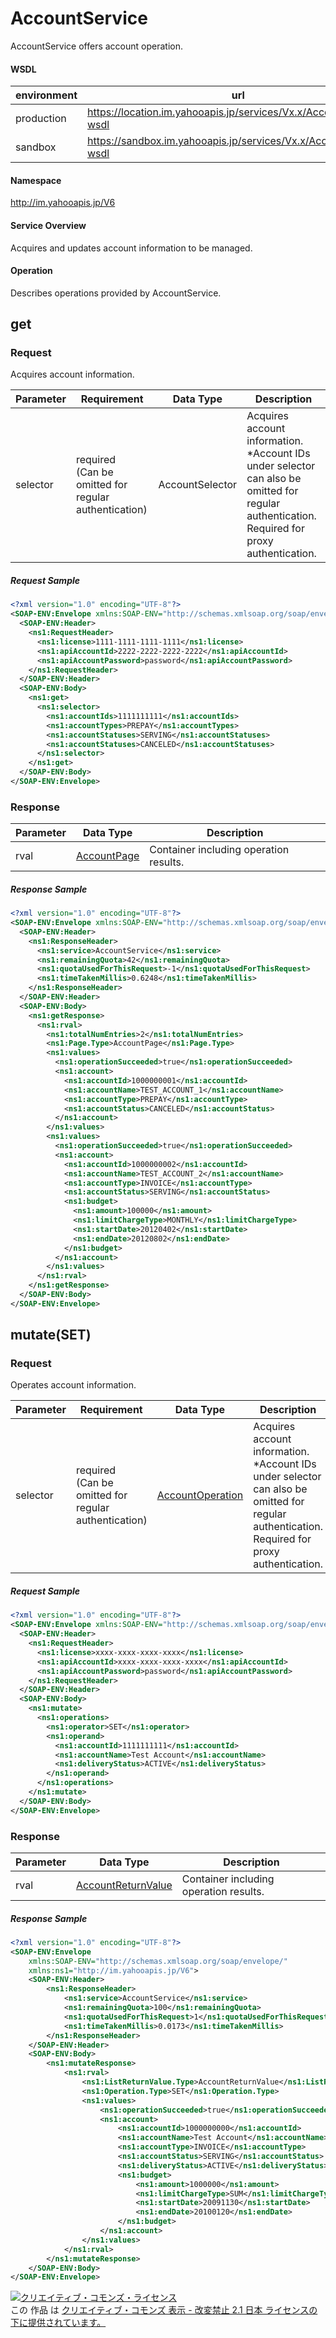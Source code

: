 # AccountService
AccountService offers account operation.
#### WSDL
| environment | url |
|---|---|
| production  | https://location.im.yahooapis.jp/services/Vx.x/AccountService?wsdl |
| sandbox  | https://sandbox.im.yahooapis.jp/services/Vx.x/AccountService?wsdl |
#### Namespace
http://im.yahooapis.jp/V6
#### Service Overview
Acquires and updates account information to be managed.
#### Operation
Describes operations provided by AccountService.
## get
### Request
Acquires account information.

| Parameter | Requirement | Data Type | Description | 
|---|---|---|---|
| selector | required <br>(Can be omitted for regular authentication) | AccountSelector | Acquires account information.<br>*Account IDs under selector can also be omitted for regular authentication. Required for proxy authentication. | 

##### Request Sample
```xml
<?xml version="1.0" encoding="UTF-8"?>
<SOAP-ENV:Envelope xmlns:SOAP-ENV="http://schemas.xmlsoap.org/soap/envelope/" xmlns:ns1="http://im.yahooapis.jp/V6">
  <SOAP-ENV:Header>
    <ns1:RequestHeader>
      <ns1:license>1111-1111-1111-1111</ns1:license>
      <ns1:apiAccountId>2222-2222-2222-2222</ns1:apiAccountId>
      <ns1:apiAccountPassword>password</ns1:apiAccountPassword>
    </ns1:RequestHeader>
  </SOAP-ENV:Header>
  <SOAP-ENV:Body>
    <ns1:get>
      <ns1:selector>
        <ns1:accountIds>1111111111</ns1:accountIds>
        <ns1:accountTypes>PREPAY</ns1:accountTypes>
        <ns1:accountStatuses>SERVING</ns1:accountStatuses>
        <ns1:accountStatuses>CANCELED</ns1:accountStatuses>
      </ns1:selector>
    </ns1:get>
  </SOAP-ENV:Body>
</SOAP-ENV:Envelope>
```

### Response
| Parameter | Data Type | Description | 
|---|---|---|
| rval | [AccountPage](../data/AccountPage.md) | Container including operation results. | 

##### Response Sample
```xml
<?xml version="1.0" encoding="UTF-8"?>
<SOAP-ENV:Envelope xmlns:SOAP-ENV="http://schemas.xmlsoap.org/soap/envelope/" xmlns:ns1="http://im.yahooapis.jp/V6">
  <SOAP-ENV:Header>
    <ns1:ResponseHeader>
      <ns1:service>AccountService</ns1:service>
      <ns1:remainingQuota>42</ns1:remainingQuota>
      <ns1:quotaUsedForThisRequest>-1</ns1:quotaUsedForThisRequest>
      <ns1:timeTakenMillis>0.6248</ns1:timeTakenMillis>
    </ns1:ResponseHeader>
  </SOAP-ENV:Header>
  <SOAP-ENV:Body>
    <ns1:getResponse>
      <ns1:rval>
        <ns1:totalNumEntries>2</ns1:totalNumEntries>
        <ns1:Page.Type>AccountPage</ns1:Page.Type>
        <ns1:values>
          <ns1:operationSucceeded>true</ns1:operationSucceeded>
          <ns1:account>
            <ns1:accountId>1000000001</ns1:accountId>
            <ns1:accountName>TEST_ACCOUNT_1</ns1:accountName>
            <ns1:accountType>PREPAY</ns1:accountType>
            <ns1:accountStatus>CANCELED</ns1:accountStatus>
          </ns1:account>
        </ns1:values>
        <ns1:values>
          <ns1:operationSucceeded>true</ns1:operationSucceeded>
          <ns1:account>
            <ns1:accountId>1000000002</ns1:accountId>
            <ns1:accountName>TEST_ACCOUNT_2</ns1:accountName>
            <ns1:accountType>INVOICE</ns1:accountType>
            <ns1:accountStatus>SERVING</ns1:accountStatus>
            <ns1:budget>
              <ns1:amount>100000</ns1:amount>
              <ns1:limitChargeType>MONTHLY</ns1:limitChargeType>
              <ns1:startDate>20120402</ns1:startDate>
              <ns1:endDate>20120802</ns1:endDate>
            </ns1:budget>
          </ns1:account>
        </ns1:values>
      </ns1:rval>
    </ns1:getResponse>
  </SOAP-ENV:Body>
</SOAP-ENV:Envelope>
```

## mutate(SET)
### Request
Operates account information.

| Parameter | Requirement | Data Type | Description | 
|---|---|---|---|
| selector | required<br>(Can be omitted for regular authentication)|[AccountOperation](../data/AccountOperation.md)|Acquires account information.<br>*Account IDs under selector can also be omitted for regular authentication. Required for proxy authentication.| 

##### Request Sample
```xml
<?xml version="1.0" encoding="UTF-8"?> 
<SOAP-ENV:Envelope xmlns:SOAP-ENV="http://schemas.xmlsoap.org/soap/envelope/" xmlns:ns1="http://im.yahooapis.jp/V6"> 
  <SOAP-ENV:Header> 
    <ns1:RequestHeader> 
      <ns1:license>xxxx-xxxx-xxxx-xxxx</ns1:license> 
      <ns1:apiAccountId>xxxx-xxxx-xxxx-xxxx</ns1:apiAccountId> 
      <ns1:apiAccountPassword>password</ns1:apiAccountPassword> 
    </ns1:RequestHeader> 
  </SOAP-ENV:Header> 
  <SOAP-ENV:Body> 
    <ns1:mutate> 
      <ns1:operations> 
        <ns1:operator>SET</ns1:operator> 
        <ns1:operand> 
          <ns1:accountId>1111111111</ns1:accountId> 
          <ns1:accountName>Test Account</ns1:accountName> 
          <ns1:deliveryStatus>ACTIVE</ns1:deliveryStatus> 
        </ns1:operand> 
      </ns1:operations> 
    </ns1:mutate> 
  </SOAP-ENV:Body> 
</SOAP-ENV:Envelope>
```

### Response
| Parameter | Data Type | Description |
|---|---|---|
| rval | [AccountReturnValue](../data/AccountReturnValue.md) | Container including operation results. | 
##### Response Sample
```xml
<?xml version="1.0" encoding="UTF-8"?> 
<SOAP-ENV:Envelope
    xmlns:SOAP-ENV="http://schemas.xmlsoap.org/soap/envelope/"
    xmlns:ns1="http://im.yahooapis.jp/V6"> 
    <SOAP-ENV:Header> 
        <ns1:ResponseHeader> 
            <ns1:service>AccountService</ns1:service> 
            <ns1:remainingQuota>100</ns1:remainingQuota> 
            <ns1:quotaUsedForThisRequest>1</ns1:quotaUsedForThisRequest> 
            <ns1:timeTakenMillis>0.0173</ns1:timeTakenMillis> 
        </ns1:ResponseHeader> 
    </SOAP-ENV:Header> 
    <SOAP-ENV:Body> 
        <ns1:mutateResponse> 
            <ns1:rval> 
                <ns1:ListReturnValue.Type>AccountReturnValue</ns1:ListReturnValue.Type> 
                <ns1:Operation.Type>SET</ns1:Operation.Type> 
                <ns1:values> 
                    <ns1:operationSucceeded>true</ns1:operationSucceeded> 
                    <ns1:account> 
                        <ns1:accountId>1000000000</ns1:accountId> 
                        <ns1:accountName>Test Account</ns1:accountName> 
                        <ns1:accountType>INVOICE</ns1:accountType> 
                        <ns1:accountStatus>SERVING</ns1:accountStatus> 
                        <ns1:deliveryStatus>ACTIVE</ns1:deliveryStatus> 
                        <ns1:budget> 
                            <ns1:amount>1000000</ns1:amount> 
                            <ns1:limitChargeType>SUM</ns1:limitChargeType> 
                            <ns1:startDate>20091130</ns1:startDate> 
                            <ns1:endDate>20100120</ns1:endDate> 
                        </ns1:budget> 
                    </ns1:account> 
                </ns1:values> 
            </ns1:rval> 
        </ns1:mutateResponse> 
    </SOAP-ENV:Body> 
</SOAP-ENV:Envelope>
```
<a rel="license" href="http://creativecommons.org/licenses/by-nd/2.1/jp/"><img alt="クリエイティブ・コモンズ・ライセンス" style="border-width:0" src="https://i.creativecommons.org/l/by-nd/2.1/jp/88x31.png" /></a><br />この 作品 は <a rel="license" href="http://creativecommons.org/licenses/by-nd/2.1/jp/">クリエイティブ・コモンズ 表示 - 改変禁止 2.1 日本 ライセンスの下に提供されています。</a>
